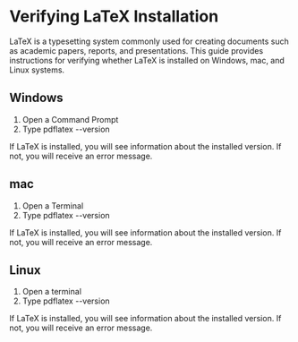 # Verifying LaTeX Installation

LaTeX is a typesetting system commonly used for creating documents such as academic papers, reports, and presentations.
This guide provides instructions for verifying whether LaTeX is installed on Windows, mac, and Linux systems.

## Windows
1.  Open a Command Prompt 
2.  Type pdflatex --version

If LaTeX is installed, you will see information about the installed version. 
If not, you will receive an error message.

## mac
1. Open a Terminal
2. Type pdflatex --version

If LaTeX is installed, you will see information about the installed version. 
If not, you will receive an error message.

## Linux
1. Open a terminal 
2. Type pdflatex --version

If LaTeX is installed, you will see information about the installed version. 
If not, you will receive an error message.

